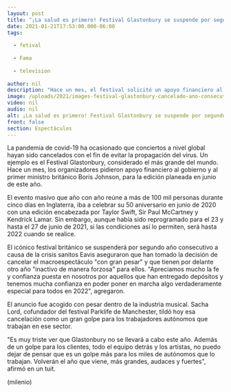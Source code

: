 ```yaml
---
layout: post
title: "¡La salud es primero! Festival Glastonbury se suspende por segundo año consecutivo"
date: 2021-01-21T17:53:00.000-06:00
tags:
  
  - fetival
  
  - Fama
  
  - television
  
author: nil
description: "Hace un mes, el festival solicitó un apoyo financiero al gobierno británico para llevar a cabo el evento en junio de este año. "
image: /uploads/2021/images-festival-glastonbury-cancelado-ano-consecutivo.jpg
video: nil
audio: nil
alt: ¡La salud es primero! Festival Glastonbury se suspende por segundo año consecutivo
front: false
section: Espectáculos
---
```


La pandemia de covid-19 ha ocasionado que conciertos a nivel global hayan sido cancelados con el fin de evitar la propagación del virus. Un ejemplo es el Festival Glastonbury, considerado el más grande del mundo. Hace un mes, los organizadores pidieron apoyo financiero al gobierno y al primer ministro británico Boris Johnson, para la edición planeada en junio de este año. 

El evento masivo que año con año reúne a más de 100 mil personas durante cinco días en Inglaterra, iba a celebrar su 50 aniversario en junio de 2020 con una edición encabezada por Taylor Swift, Sir Paul McCartney y Kendrick Lamar. Sin embargo, aunque había sido reprogramado para el 23 y hasta el 27 de junio de 2021, si las condiciones así lo permiten, será hasta 2022 cuando se realice. 

El icónico festival británico se suspenderá por segundo año consecutivo a causa de la crisis sanitos Eavis aseguraron que han tomado la decisión de cancelar el macroespectáculo "con gran pesar" y que tienen por delante otro año "inactivo de manera forzosa" para ellos. "Apreciamos mucho la fe y confianza puesta en nosotros por aquellos que han entregado depósitos y tenemos mucha confianza en poder poner en marcha algo verdaderamente especial para todos en 2022", agregaron. 

El anuncio fue acogido con pesar dentro de la industria musical. Sacha Lord, cofundador del festival Parklife de Manchester, tildó hoy esa cancelación como un gran golpe para los trabajadores autónomos que trabajan en ese sector. 

"Es muy triste ver que Glastonbury no se llevará a cabo este año. Además de un golpe para los clientes, todo el equipo detrás y los artistas, no puedo dejar de pensar que es un golpe más para los miles de autónomos que lo trabajan. Volverán el año que viene, más grandes, audaces y fuertes", afirmó en un tuit.

 
(milenio)
